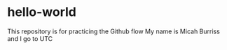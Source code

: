 # hello-world
This repository is for practicing the Github flow
My name is Micah Burriss and I go to UTC
